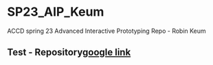 # SP23_AIP_Keum
ACCD spring 23 Advanced Interactive Prototyping Repo - Robin Keum
## Test - Repository[google link](https://www.google.com)
